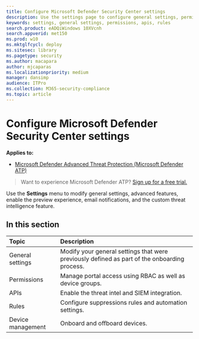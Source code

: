 ```yaml
---
title: Configure Microsoft Defender Security Center settings
description: Use the settings page to configure general settings, permissions, apis, and rules.
keywords: settings, general settings, permissions, apis, rules
search.product: eADQiWindows 10XVcnh
search.appverid: met150
ms.prod: w10
ms.mktglfcycl: deploy
ms.sitesec: library
ms.pagetype: security
ms.author: macapara
author: mjcaparas
ms.localizationpriority: medium
manager: dansimp
audience: ITPro
ms.collection: M365-security-compliance 
ms.topic: article
---
```


# Configure Microsoft Defender Security Center settings

**Applies to:**
- [Microsoft Defender Advanced Threat Protection (Microsoft Defender ATP)](https://go.microsoft.com/fwlink/p/?linkid=2069559)

>Want to experience Microsoft Defender ATP? [Sign up for a free trial.](https://www.microsoft.com/microsoft-365/windows/microsoft-defender-atp?ocid=docs-wdatp-prefsettings-abovefoldlink)

Use the **Settings** menu to modify general settings, advanced features, enable the preview experience, email notifications, and the custom threat intelligence feature.

## In this section

Topic | Description
:---|:---
General settings | Modify your general settings that were previously defined as part of the onboarding process.
Permissions | Manage portal access using RBAC as well as device groups.
APIs | Enable the threat intel and SIEM integration.
Rules | Configure suppressions rules and automation settings.
Device management | Onboard and offboard devices.
